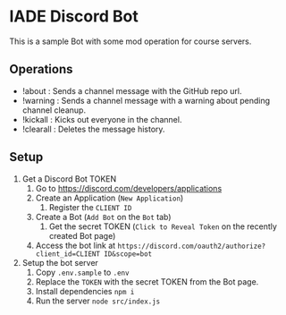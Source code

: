# IADE Discord Bot

This is a sample Bot with some mod operation for course servers.

## Operations

- !about : Sends a channel message with the GitHub repo url.
- !warning : Sends a channel message with a warning about pending channel cleanup.
- !kickall : Kicks out everyone in the channel.
- !clearall : Deletes the message history.

## Setup

1. Get a Discord Bot TOKEN
   1. Go to https://discord.com/developers/applications
   2. Create an Application (`New Application`)
      1. Register the `CLIENT ID`
   3. Create a Bot (`Add Bot` on the `Bot` tab)
      1. Get the secret TOKEN (`Click to Reveal Token` on the recently created Bot page)
   4. Access the bot link at `https://discord.com/oauth2/authorize?client_id=CLIENT ID&scope=bot`
2. Setup the bot server
   1. Copy `.env.sample` to `.env`
   2. Replace the `TOKEN` with the secret TOKEN from the Bot page.
   3. Install dependencies `npm i`
   4. Run the server `node src/index.js`
